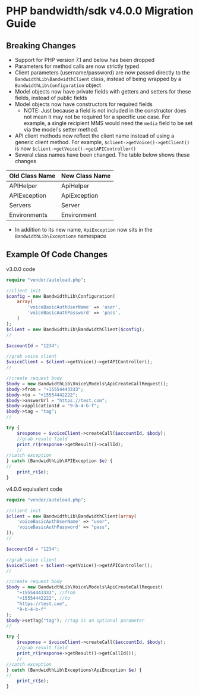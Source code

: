 # PHP bandwidth/sdk v4.0.0 Migration Guide

## Breaking Changes

* Support for PHP version 7.1 and below has been dropped
* Parameters for method calls are now strictly typed
* Client parameters (username/password) are now passed directly to the `BandwidthLib\BandwidthClient` class, instead of being wrapped by a `BandwidthLib\Configuration` object
* Model objects now have private fields with getters and setters for these fields, instead of public fields
* Model objects now have constructors for required fields
  * NOTE: Just because a field is not included in the constructor does not mean it may not be required for a specific use case. For example, a single recipient MMS would need the `media` field to be set via the model's setter method.
* API client methods now reflect the client name instead of using a generic client method. For example, `$client->getVoice()->getClient()` is now `$client->getVoice()->getAPIController()`
* Several class names have been changed. The table below shows these changes

| Old Class Name | New Class Name |
|--|--|
| APIHelper | ApiHelper |
| APIException | ApiException |
| Servers | Server |
| Environments | Environment |

* In addition to its new name, `ApiException` now sits in the `BandwidthLib\Exceptions` namespace

## Example Of Code Changes

v3.0.0 code

```php
require "vendor/autoload.php";

//client init
$config = new BandwidthLib\Configuration(
    array(
        'voiceBasicAuthUserName' => 'user',
        'voiceBasicAuthPassword' => 'pass',
    )
);
$client = new BandwidthLib\BandwidthClient($config);
//

$accountId = "1234";

//grab voice client
$voiceClient = $client->getVoice()->getAPIController();
//

//create request body
$body = new BandwidthLib\Voice\Models\ApiCreateCallRequest();
$body->from = "+15554443333";
$body->to = "+15554442222";
$body->answerUrl = "https://test.com";
$body->applicationId = "9-b-4-b-f";
$body->tag = "tag";
//

try {
    $response = $voiceClient->createCall($accountId, $body);
    //grab result field
    print_r($response->getResult()->callId);
    //
//catch exception
} catch (BandwidthLib\APIException $e) {
//
    print_r($e);
}
```

v4.0.0 equivalent code

```php
require "vendor/autoload.php";

//client init
$client = new BandwidthLib\BandwidthClient(array(
    'voiceBasicAuthUserName' => "user",
    'voiceBasicAuthPassword' => "pass",
));
//

$accountId = "1234";

//grab voice client
$voiceClient = $client->getVoice()->getAPIController();
//

//create request body
$body = new BandwidthLib\Voice\Models\ApiCreateCallRequest(
    "+15554443333", //from
    "+15554442222", //to
    "https://test.com",
    "9-b-4-b-f"
);
$body->setTag("tag"); //tag is an optional parameter
//

try {
    $response = $voiceClient->createCall($accountId, $body);
    //grab result field
    print_r($response->getResult()->getCallId());
    //
//catch exception
} catch (BandwidthLib\Exceptions\ApiException $e) {
//
    print_r($e);
}
```
